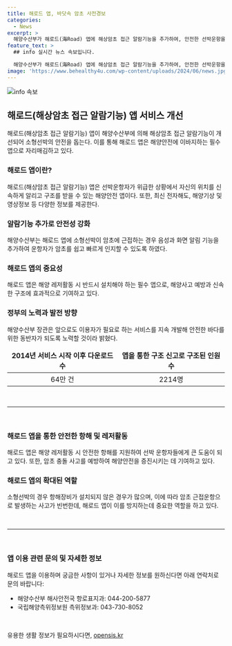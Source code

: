 ```yaml
---
title: 해로드 앱, 바닷속 암초 사전경보
categories:
  - News
excerpt: >
  해양수산부가 해로드(海Road) 앱에 해상암초 접근 알람기능을 추가하여, 안전한 선박운항을 돕는다고 15일 밝혔다. 이 앱은 선박운항자가 위급한 상황에서 정확한 위치를 구조기관에 알릴 수 있도록 해주는 해양안전 앱으로, 다양한 정보를 제공한다. 특히, 소형선박의 암초 충돌 사고를 예방하기 위해 음성과 화면 알림 기능이 추가되었다. 이에 대해 해수부는 해상암초 사고를 예방하고 해양안전을 높이기 위한 계획을 밝혔다.
feature_text: >
  ## info 실시간 뉴스 속보입니다.

  해양수산부가 해로드(海Road) 앱에 해상암초 접근 알람기능을 추가하여, 안전한 선박운항을 돕는다고 15일 밝혔다. 이 앱은 선박운항자가 위급한 상황에서 정확한 위치를 구조기관에 알릴 수 있도록 해주는 해양안전 앱으로, 다양한 정보를 제공한다. 특히, 소형선박의 암초 충돌 사고를 예방하기 위해 음성과 화면 알림 기능이 추가되었다. 이에 대해 해수부는 해상암초 사고를 예방하고 해양안전을 높이기 위한 계획을 밝혔다.
image: 'https://www.behealthy4u.com/wp-content/uploads/2024/06/news.jpg'
---
```


<p><img src="https://www.behealthy4u.com/wp-content/uploads/2024/06/news.jpg" alt="info 속보" /></p>

<h2 data-ke-size="size26">해로드(해상암초 접근 알람기능) 앱 서비스 개선</h2>

<p data-ke-size="size16">해로드(해상암초 접근 알람기능) 앱이 해양수산부에 의해 해상암초 접근 알람기능이 개선되어 소형선박의 안전을 돕는다. 이를 통해 해로드 앱은 해양안전에 이바지하는 필수 앱으로 자리매김하고 있다.</p>

<h3>해로드 앱이란?</h3>

<p data-ke-size="size16">해로드(해상암초 접근 알람기능) 앱은 선박운항자가 위급한 상황에서 자신의 위치를 신속하게 알리고 구조를 받을 수 있는 해양안전 앱이다. 또한, 최신 전자해도, 해양기상 및 영상정보 등 다양한 정보를 제공한다.</p>

<h3>알람기능 추가로 안전성 강화</h3>

<p data-ke-size="size16">해양수산부는 해로드 앱에 소형선박이 암초에 근접하는 경우 음성과 화면 알림 기능을 추가하여 운항자가 암초를 쉽고 빠르게 인지할 수 있도록 하였다.</p>

<h3>해로드 앱의 중요성</h3>

<p data-ke-size="size16">해로드 앱은 해양 레저활동 시 반드시 설치해야 하는 필수 앱으로, 해양사고 예방과 신속한 구조에 효과적으로 기여하고 있다.</p>

<h3>정부의 노력과 발전 방향</h3>

<p data-ke-size="size16">해양수산부 장관은 앞으로도 이용자가 필요로 하는 서비스를 지속 개발해 안전한 바다를 위한 동반자가 되도록 노력할 것이라 밝혔다.</p>

<table>
    <thead>
        <tr>
            <td style="text-align: center; height: 17px;"><b>2014년 서비스 시작 이후 다운로드 수</b></td>
            <td style="text-align: center; height: 17px;"><b>앱을 통한 구조 신고로 구조된 인원 수</b></td>
        </tr>
    </thead>
    <tbody>
        <tr>
            <td style="text-align: center; height: 17px;">64만 건</td>
            <td style="text-align: center; height: 17px;">2214명</td>
        </tr>
    </tbody>
</table>

<p data-ke-size="size16">&nbsp;</p>

<hr>

<p data-ke-size="size16">&nbsp;</p>

<h3>해로드 앱을 통한 안전한 항해 및 레저활동</h3>

<p data-ke-size="size16">해로드 앱은 해양 레저활동 시 안전한 항해를 지원하여 선박 운항자들에게 큰 도움이 되고 있다. 또한, 암초 충돌 사고를 예방하여 해양안전을 증진시키는 데 기여하고 있다.</p>

<h3>해로드 앱의 확대된 역할</h3>

<p data-ke-size="size16">소형선박의 경우 항해장비가 설치되지 않은 경우가 많으며, 이에 따라 암초 근접운항으로 발생하는 사고가 빈번한데, 해로드 앱이 이를 방지하는데 중요한 역할을 하고 있다.</p>

<p data-ke-size="size16">&nbsp;</p>

<hr>

<p data-ke-size="size16">&nbsp;</p>

<h3>앱 이용 관련 문의 및 자세한 정보</h3>

<p data-ke-size="size16">해로드 앱을 이용하며 궁금한 사항이 있거나 자세한 정보를 원하신다면 아래 연락처로 문의 바랍니다:</p>

<ul>
    <li>해양수산부 해사안전국 항로표지과: 044-200-5877</li>
    <li>국립해양측위정보원 측위정보과: 043-730-8052</li>
</ul>

<p data-ke-size="size16">&nbsp;</p>
유용한 생활 정보가 필요하시다면, <a href="https://opensis.kr" rel="dofollow">opensis.kr</a>


